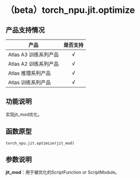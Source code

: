 # （beta）torch_npu.jit.optimize

## 产品支持情况

| 产品                                                         | 是否支持 |
| ------------------------------------------------------------ | :------: |
|<term>Atlas A3 训练系列产品</term>            |    √     |
|<term>Atlas A2 训练系列产品</term>  | √    |
|<term>Atlas 推理系列产品</term>                                       |    √     |
|<term>Atlas 训练系列产品</term>                                       |    √     |


## 功能说明

实现jit_mod优化。
## 函数原型

```
torch_npu.jit.optimize(jit_mod)
```



## 参数说明

**jit_mod**：用于被优化的ScriptFunction or ScriptModule。

